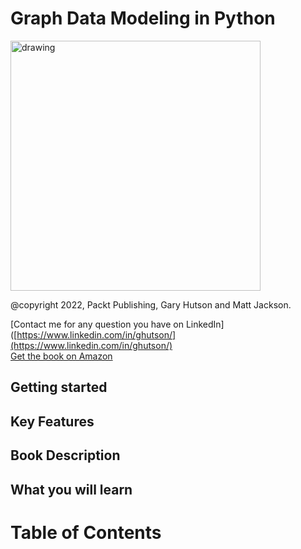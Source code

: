 # Graph Data Modeling in Python

<img src="" alt="drawing" width="400"/>

@copyright 2022, Packt Publishing, Gary Hutson and Matt Jackson.<br>

[Contact me for any question you have on LinkedIn]([https://www.linkedin.com/in/ghutson/](https://www.linkedin.com/in/ghutson/)<br>
[Get the book on Amazon]()


## Getting started


## Key Features



## Book Description


## What you will learn


# Table of Contents<br>

